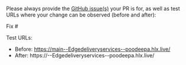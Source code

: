 Please always provide the [GitHub issue(s)](../issues) your PR is for, as well as test URLs where your change can be observed (before and after):

Fix #<gh-issue-id>

Test URLs:
- Before: https://main--Edgedeliveryservices--poodeepa.hlx.live/
- After: https://<branch>--Edgedeliveryservices--poodeepa.hlx.live/
